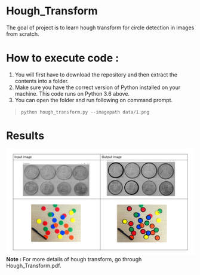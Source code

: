 # Hough_Transform
The goal of project is to learn hough transform for circle detection in images from scratch.

# How to execute code :
1. You will first have to download the repository and then extract the contents into a folder.
2. Make sure you have the correct version of Python installed on your machine. This code runs on Python 3.6 above.
3. You can open the folder and run following on command prompt.
> `python hough_transform.py --imagepath data/1.png`

# Results
![output](https://github.com/Devashi-Choudhary/Hough_Transform/blob/master/Results/output.jpg)
**Note :** For more details of hough transform, go through Hough_Transform.pdf.
